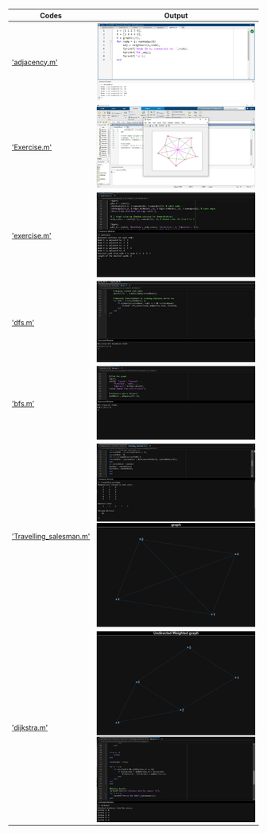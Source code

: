 | Codes | Output |
|-------|--------|
|['adjacency.m'](./Codes/adjacency.m)|![adjacency.png](./Output/adjacency.png)|
|['Exercise.m'](./Codes/Exercise.m)|![Exercise.jpg](./Output/Exercise.jpg)|
|['exercise.m'](./Codes/exercise.m)|![exercise.png](./Output/exercise.png)|
|['dfs.m'](./Codes/dfs.m)|![dfs.png](./Output/dfs.png)|
|['bfs.m'](./Codes/bfs.m)|![bfs.png](./Output/bfs.png)|
|['Travelling_salesman.m'](./Codes/Travelling_salesman.m)|![salesman.png](./Output/salesman.png)![salesman_1.png](./Output/salesman_1.png)|
|['dijkstra.m'](./Codes/dijkstra.m)|![dijkstra.png](./Output/dijkstra.png)![dijkstra_1.png](./Output/dijkstra_1.png)|
